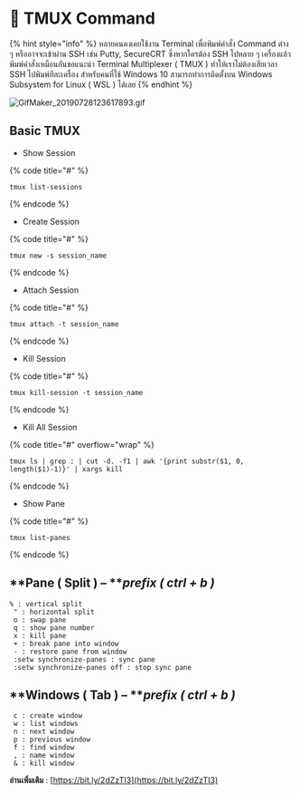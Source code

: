 # 👿 TMUX Command

{% hint style="info" %}
หลายคนคงเคยใช้งาน Terminal เพื่อพิมพ์คำสั่ง Command ต่าง ๆ หรืออาจจะเข้าผ่าน SSH เช่น Putty, SecureCRT ซึ่งหากใครต้อง SSH ไปหลาย ๆ เครื่องแล้วพิมพ์คำสั่งเหมือนกันขอแนะนำ Terminal Multiplexer ( TMUX ) ทำให้เราไม่ต้องเสียเวลา SSH ไปพิมพ์ทีละเครื่อง สำหรับคนที่ใช้ Windows 10 สามารถทำการติดตั้งบน Windows Subsystem for Linux ( WSL ) ได้เลย
{% endhint %}

![GifMaker\_20190728123617893.gif](https://codeinsane.files.wordpress.com/2019/07/gifmaker\_20190728123617893.gif?w=1100)

## **Basic TMUX**

* Show Session

{% code title="#" %}
```
tmux list-sessions
```
{% endcode %}

* Create Session

{% code title="#" %}
```
tmux new -s session_name
```
{% endcode %}

* Attach Session

{% code title="#" %}
```
tmux attach -t session_name
```
{% endcode %}

* Kill Session

{% code title="#" %}
```
tmux kill-session -t session_name
```
{% endcode %}

* Kill All Session

{% code title="#" overflow="wrap" %}
```
tmux ls | grep : | cut -d. -f1 | awk '{print substr($1, 0, length($1)-1)}' | xargs kill
```
{% endcode %}

* Show Pane

{% code title="#" %}
```
tmux list-panes
```
{% endcode %}

## **Pane ( Split ) – **_**prefix ( ctrl + b )**_

```
% : vertical split
 " : horizontal split
 o : swap pane
 q : show pane number
 x : kill pane
 + : break pane into window
 - : restore pane from window
 :setw synchronize-panes : sync pane
 :setw synchronize-panes off : stop sync pane
```

## **Windows ( Tab ) – **_**prefix ( ctrl + b )**_

```
 c : create window
 w : list windows
 n : next window
 p : previous window
 f : find window
 , : name window
 & : kill window
```

**อ่านเพิ่มเติม** : [https://bit.ly/2dZzTI3](https://bit.ly/2dZzTI3)
